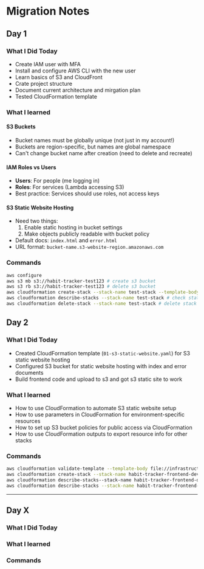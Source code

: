 # Migration Notes

## Day 1

### What I Did Today

- Create IAM user with MFA
- Install and configure AWS CLI with the new user
- Learn basics of S3 and CloudFront
- Crate project structure
- Document current architecture and mirgation plan
- Tested CloudFormation template

### What I learned

#### S3 Buckets

- Bucket names must be globally unique (not just in my account!)
- Buckets are region-specific, but names are global namespace
- Can't change bucket name after creation (need to delete and recreate)

#### IAM Roles vs Users

- **Users**: For people (me logging in)
- **Roles**: For services (Lambda accessing S3)
- Best practice: Services should use roles, not access keys

#### S3 Static Website Hosting

- Need two things:
  1. Enable static hosting in bucket settings
  2. Make objects publicly readable with bucket policy
- Default docs: `index.html` and `error.html`
- URL format: `bucket-name.s3-website-region.amazonaws.com`

### Commands

```bash
aws configure
aws s3 mb s3://habit-tracker-test123 # create s3 bucket
aws s3 rb s3://habit-tracker-test123 # delete s3 bucket
aws cloudformation create-stack --stack-name test-stack --template-body file://test-s3.yaml # create stack
aws cloudformation describe-stacks --stack-name test-stack # check status
aws cloudformation delete-stack --stack-name test-stack # delete stack
```

## Day 2

### What I Did Today

- Created CloudFormation template (`01-s3-static-website.yaml`) for S3 static website hosting
- Configured S3 bucket for static website hosting with index and error documents
- Build frontend code and upload to s3 and got s3 static site to work

### What I learned

- How to use CloudFormation to automate S3 static website setup
- How to use parameters in CloudFormation for environment-specific resources
- How to set up S3 bucket policies for public access via CloudFormation
- How to use CloudFormation outputs to export resource info for other stacks

### Commands

```bash
aws cloudformation validate-template --template-body file://infrastructure/cloudformation/01-s3-static-website.yaml # valid template
aws cloudformation create-stack --stack-name habit-tracker-frontend-dev --template-body file://infrastructure/cloudformation/01-s3-static-website.yaml --parameters ParameterKey=Environment,ParameterValue=dev # create stack
aws cloudformation describe-stacks--stack-name habit-tracker-frontend-dev --query 'Stacks[0].StackStatus' # check status
aws cloudformation describe-stacks --stack-name habit-tracker-frontend-dev --query 'Stacks[0].Outputs' # print output
```

---

## Day X

### What I Did Today

### What I learned

### Commands
